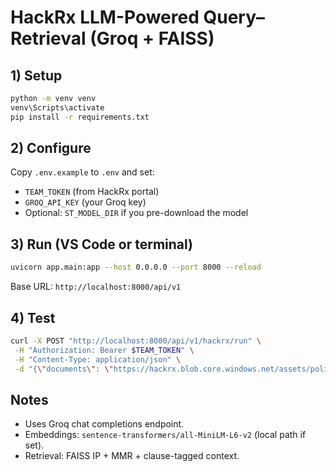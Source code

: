 
# HackRx LLM-Powered Query–Retrieval (Groq + FAISS)

## 1) Setup
```bash
python -m venv venv
venv\Scripts\activate
pip install -r requirements.txt
```

## 2) Configure
Copy `.env.example` to `.env` and set:
- `TEAM_TOKEN` (from HackRx portal)
- `GROQ_API_KEY` (your Groq key)
- Optional: `ST_MODEL_DIR` if you pre-download the model

## 3) Run (VS Code or terminal)
```bash
uvicorn app.main:app --host 0.0.0.0 --port 8000 --reload
```
Base URL: `http://localhost:8000/api/v1`

## 4) Test
```bash
curl -X POST "http://localhost:8000/api/v1/hackrx/run" \
 -H "Authorization: Bearer $TEAM_TOKEN" \
 -H "Content-Type: application/json" \
 -d "{\"documents\": \"https://hackrx.blob.core.windows.net/assets/policy.pdf?sv=2023-01-03&st=2025-07-04T09%3A11%3A24Z&se=2027-07-05T09%3A11%3A00Z&sr=b&sp=r&sig=N4a9OU0w0QXO6AOIBiu4bpl7AXvEZogeT%2FjUHNO7HzQ%3D\", \"questions\": [\"What is the grace period for premium payment?\"] }"
```

## Notes
- Uses Groq chat completions endpoint.
- Embeddings: `sentence-transformers/all-MiniLM-L6-v2` (local path if set).
- Retrieval: FAISS IP + MMR + clause-tagged context.
